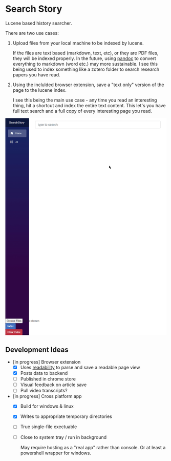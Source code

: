 # Search Story

Lucene based history searcher.

There are two use cases:

1. Upload files from your local machine to be indexed by lucene.

    If the files are text based (markdown, text, etc), or they are PDF files, they will be indexed properly.
    In the future, using [pandoc] to convert everything to markdown (word etc.) may more sustainable.
    I see this being used to index something like a zotero folder to search research papers you have read.

2. Using the inclulded browser extension, save a "text only" version of the page to the lucene index.

    I see this being the main use case - any time you read an interesting thing, hit a shortcut and index the entire text content.
    This let's you have full text search and a full copy of every interesting page you read.

![Example](./example.gif)


## Development Ideas

- [in progress] Browser extension
    - [x] Uses [readability] to parse and save a readable page view
    - [x] Posts data to backend
    - [ ] Published in chrome store
    - [ ] Visual feedback on article save
    - [ ] Pull video transcripts?
- [in progress] Cross platform app
    - [x] Build for windows & linux
    - [x] Writes to appropriate temporary directories
    - [ ] True single-file exectuable
    - [ ] Close to system tray / run in background
        
        May require hosting as a "real app" rather than console. Or at least a powershell wrapper for windows.

[pandoc]: https://pandoc.org/using-the-pandoc-api.html
[readability]: https://github.com/mozilla/readability